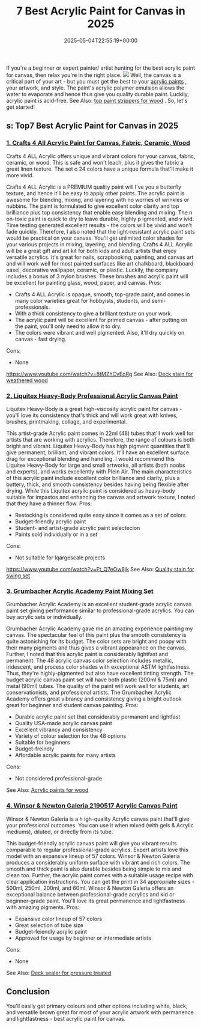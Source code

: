 ﻿---
layout: post
title: 7 Best Acrylic Paint for Canvas in 2025
date: '2025-05-04T22:55:19+00:00'
categories:
- Paint
tags: []
slug: /best-acrylic-paint-for-canvas/
lastmod: 2025-05-07T12:21:23+03:00
---

If you're a beginner or expert painter/ artist hunting for the best acrylic paint for canvas, then relax you're in the right place.
![](/assets/img/12/Pest-Control.jpg)
Well, the canvas is a critical part of your art - but you must get the best to your
[acrylic paints](https://sites.psu.edu/arwpassionblog/2018/04/26/acrylic-paint-pouring/)
, your artwork, and style.
The paint's acrylic polymer emulsion allows the water to evaporate and hence thus give you quality durable paint. Luckily, acrylic paint is acid-free. See Also:
[top paint strippers for wood](https://pestpolicy.com/best-paint-stripper-for-wood/)
.
So, let's get started!
## s: Top7 Best Acrylic Paint for Canvas in 2025
### [1. Crafts 4 All Acrylic Paint for Canvas, Fabric, Ceramic, Wood](https://www.amazon.com/dp/B01EVJ8Q0Q/?tag=p-policy-20)
Crafts 4 ALL Acrylic offers unique and vibrant colors for your canvas, fabric, ceramic, or wood. This is safe and won't leach, plus it gives the fabric a great linen texture. The set o 24 colors have a unique formula that'll make it more vivid.

Crafts 4 ALL Acrylic is a
PREMIUM quality paint
will I've you a butterfly texture, and hence it'll be easy to apply other paints. The acrylic paint is awesome for blending, mixing, and layering with no worries of wrinkles or nubbins.
The paint is formulated to give excellent
color clarity and top brilliance plus top
consistency that enable
easy blending and mixing. The n
on-toxic paint
is quick to dry to leave durable, highly p
igmented, and v
ivid.
Time testing generated excellent results - the colors will be vivid and won't fade quickly. Therefore, I also noted that the light-resistant acrylic paint sets would be practical on your canvas. You'll get unlimited color shades for your various projects in mixing, layering, and blending.
Crafts 4 ALL Acrylic will be a great gift and art kit for both kids and adult artists that enjoy versatile
acrylics. It's great for
nails, scrapbooking, painting, and canvas art and will work well for most painted surfaces like
art chalkboard, blackboard easel, decorative wallpaper, ceramic, or plastic.
Luckily, the company includes a bonus of 3 nylon brushes. These brushes and acrylic paint will be excellent for painting glass, wood, paper, and canvas.
Pros:
- Crafts 4 ALL Acrylic is opaque, smooth, top-grade paint, and comes in many color varieties great for hobbyists, students, and semi-professionals.
- With a thick consistency to give a brilliant texture on your work.
- The acrylic paint will be excellent for primed canvas - after putting on the paint, you'll only need to allow it to dry.
- The colors were vibrant and well pigmented. Also, it'll dry quickly on canvas - fast drying.

Cons:
- None

https://www.youtube.com/watch?v=8tMZhCvEoRg
See Also:
[Deck stain for weathered wood](https://pestpolicy.com/best-deck-stain-for-weathered-wood/)
### [2. Liquitex Heavy-Body Professional Acrylic Canvas Paint](https://www.amazon.com/dp/B075Y87RBX/?tag=p-policy-20)
Liquitex Heavy-Body is a great high-viscosity acrylic paint for canvas - you'll love its consistency that's thick and will work great with knives, brushes, printmaking, collage, and experimental.

This artist-grade Acrylic paint comes in 22ml (48) tubes that'll work well for artists that are working with acrylics. Therefore, the range of colours is both bright and vibrant.
Liquitex Heavy-Body has high pigment quantities that'll give permanent, brilliant, and vibrant colors. It'll have an excellent surface drag for exceptional blending and handling.
I would recommend this Liquitex Heavy-Body for large and small artworks, all artists (both noobs and experts), and works excellently with Plein Air.
The main characteristics of this acrylic paint include excellent color brilliance and clarity, plus a buttery, thick, and smooth consistency besides having being flexible after drying.
While this Liquitex acrylic paint is considered as heavy-body suitable for impastos and enhancing the canvas and artwork texture, I noted that they have a thinner flow.
Pros:
- Restocking is considered quite easy since it comes as a set of colors
- Budget-friendly acrylic paint
- Student- and artist-grade acrylic paint selectecion
- Paints sold individually or in a set

Cons:
- Not suitable for lqargescale projects

https://www.youtube.com/watch?v=Ft_Q7eOw8jk
See Also:
[Quality stain for swing set](https://pestpolicy.com/best-stain-for-swing-set/)
### [3. Grumbacher Acrylic Academy Paint Mixing Set](https://www.amazon.com/dp/B001E0HL66/?tag=p-policy-20)
Grumbacher Acrylic Academy is an excellent student-grade acrylic canvas paint set giving performance similar to professional-grade acrylics. You can buy acrylic sets or individually.

Grumbacher Acrylic Academy gave me an amazing experience painting my canvas. The spectacular feel of this paint plus the smooth consistency is quite astonishing for its budget.
The color sets are bright and poopy with their many pigments and thus gives a vibrant appearance on the canvas. Further, I noted that this acrylic paint is considerably lightfast and permanent.
The 48 acrylic canvas color selection includes metallic, iridescent, and process color shades with exceptional ASTM lightfastness. Thus, they're highly-pigmented but also have excellent tinting strength.
The budget acrylic canvas paint set will have both plastic (200ml & 75ml) and metal (90ml) tubes. The quality of the paint will work well for students, art conservationists, and professional artists.
The Grumbacher Acrylic Academy offers great vibrancy and consistency giving a bright outlook great for beginner and student canvas painting.
Pros:
- Durable acrylic paint set that considerably permanent and lightfast
- Quality USA-made acrylic canvas paint
- Excellent vibrancy and consistency
- Variety of colour selection for the 48 options
- Suitable for beginners
- Budget-freindly
- Affordable acrylic paints for many artists

Cons:
- Not considered professional-grade

See Also:
[Acrylic paints for wood](https://pestpolicy.com/best-acrylic-paint-for-wood/)
### [4. Winsor & Newton Galeria 2190517 Acrylic Canvas Paint](https://www.amazon.com/dp/B00004THXG/?tag=p-policy-20)
Winsor & Newton Galeria is a h
igh-quality Acrylic canvas paint that'll give your professional outcomes. You can use it when mixed (with gels & Acrylic mediums), diluted, or directly from its tube.

This budget-friendly acrylic canvas paint will give you vibrant results comparable to regular professional-grade acrylics. Expert artists love this model with an expansive lineup of 57 colors.
Winsor & Newton Galeria produces a considerably uniform surface with vibrant and rich colors. The smooth and thick paint is also durable besides being simple to mix and clean too.
Further, the acrylic paint comes with a suitable usage recipe with clear application instructions. You can get the print in 34 appropriate sizes - 500ml, 250ml, 200ml, and 60ml.
Winsor & Newton Galeria offers an exceptional balance between professional-grade acrylics and kid or beginner-grade paint. You'll love its great permanence and lightfastness with amazing pigments.
Pros:
- Expansive color lineup of 57 colors
- Great selection of tube size
- Budget-feiendly acrylic paint
- Approved for usage by beginner or intermediate artists

Cons:
- None

See Also:
[Deck sealer for pressure treated](https://pestpolicy.com/best-deck-sealer-for-pressure-treated-wood/)
## Conclusion
You'll easily get primary colours and other options including white, black, and versatile brown great for most of your acrylic artwork with permanence and lightfastness - best acrylic paint for canvas.